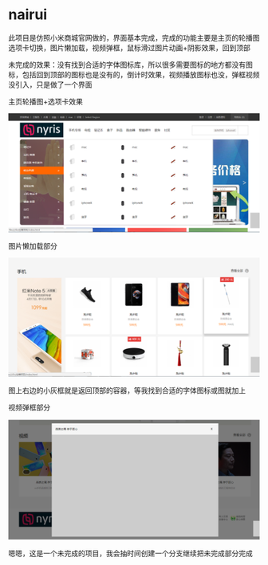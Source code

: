 # nairui
此项目是仿照小米商城官网做的，界面基本完成，完成的功能主要是主页的轮播图选项卡切换，图片懒加载，视频弹框，鼠标滑过图片动画+阴影效果，回到顶部


未完成的效果：没有找到合适的字体图标库，所以很多需要图标的地方都没有图标，包括回到顶部的图标也是没有的，倒计时效果，视频播放图标也没，弹框视频没引入，只是做了一个界面



主页轮播图+选项卡效果


![Image text](https://github.com/caimaomao/nairui/blob/master/images/main.png)


图片懒加载部分



![Image text](https://github.com/caimaomao/nairui/blob/master/images/la.png)


图上右边的小灰框就是返回顶部的容器，等我找到合适的字体图标或图就加上



视频弹框部分


![Image text](https://github.com/caimaomao/nairui/blob/master/images/pop.png)


嗯嗯，这是一个未完成的项目，我会抽时间创建一个分支继续把未完成部分完成

